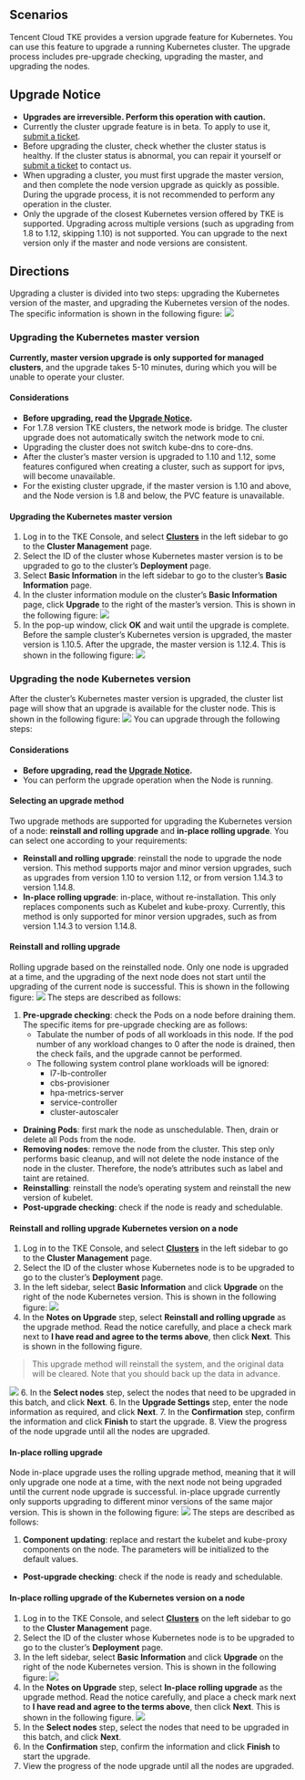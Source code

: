 ## Scenarios

Tencent Cloud TKE provides a version upgrade feature for Kubernetes. You can use this feature to upgrade a running Kubernetes cluster. The upgrade process includes pre-upgrade checking, upgrading the master, and upgrading the nodes.


<span ID="UpgradeNotice"></sapn>
## Upgrade Notice
- **Upgrades are irreversible. Perform this operation with caution.**
- Currently the cluster upgrade feature is in beta. To apply to use it, [submit a ticket](https://console.qcloud.com/workorder/category?level1_id=6&level2_id=350&source=0&data_title=%E5%AE%B9%E5%99%A8%E6%9C%8D%E5%8A%A1TKE&step=1).
- Before upgrading the cluster, check whether the cluster status is healthy. If the cluster status is abnormal, you can repair it yourself or [submit a ticket](https://console.qcloud.com/workorder/category?level1_id=6&level2_id=350&source=0&data_title=%E5%AE%B9%E5%99%A8%E6%9C%8D%E5%8A%A1TKE&step=1) to contact us.
- When upgrading a cluster, you must first upgrade the master version, and then complete the node version upgrade as quickly as possible. During the upgrade process, it is not recommended to perform any operation in the cluster.
- Only the upgrade of the closest Kubernetes version offered by TKE is supported. Upgrading across multiple versions (such as upgrading from 1.8 to 1.12, skipping 1.10) is not supported. You can upgrade to the next version only if the master and node versions are consistent.

## Directions

Upgrading a cluster is divided into two steps: upgrading the Kubernetes version of the master, and upgrading the Kubernetes version of the nodes. The specific information is shown in the following figure:
![](https://main.qcloudimg.com/raw/9a86b7ebd520700999af9b6e62fe5bd4.png)

### Upgrading the Kubernetes master version
**Currently, master version upgrade is only supported for managed clusters**, and the upgrade takes 5-10 minutes, during which you will be unable to operate your cluster.


#### Considerations
- **Before upgrading, read the [Upgrade Notice](#UpgradeNotice).**
- For 1.7.8 version TKE clusters, the network mode is bridge. The cluster upgrade does not automatically switch the network mode to cni.
- Upgrading the cluster does not switch kube-dns to core-dns.
- After the cluster’s master version is upgraded to 1.10 and 1.12, some features configured when creating a cluster, such as support for ipvs, will become unavailable.
- For the existing cluster upgrade, if the master version is 1.10 and above, and the Node version is 1.8 and below, the PVC feature is unavailable.


#### Upgrading the Kubernetes master version

1. Log in to the TKE Console, and select **[Clusters](https://console.cloud.tencent.com/tke2/cluster)** in the left sidebar to go to the **Cluster Management** page.
2. Select the ID of the cluster whose Kubernetes master version is to be upgraded to go to the cluster’s **Deployment** page.
3. Select **Basic Information** in the left sidebar to go to the cluster’s **Basic Information** page.
4. In the cluster information module on the cluster’s **Basic Information** page, click **Upgrade** to the right of the master’s version. This is shown in the following figure:
![](https://main.qcloudimg.com/raw/65eb801aaeefc2d499f5451eac1bccc8.png)
5. In the pop-up window, click **OK** and wait until the upgrade is complete.
Before the sample cluster’s Kubernetes version is upgraded, the master version is 1.10.5. After the upgrade, the master version is 1.12.4. This is shown in the following figure:
![](https://main.qcloudimg.com/raw/c6ed7a61c8438c6d76c64a34bb925cc3.png)


### Upgrading the node Kubernetes version

After the cluster’s Kubernetes master version is upgraded, the cluster list page will show that an upgrade is available for the cluster node. This is shown in the following figure:
![](https://main.qcloudimg.com/raw/4981b44503c27682a16fc102713d6d0a.png)
You can upgrade through the following steps:


#### Considerations
 - **Before upgrading, read the [Upgrade Notice](#UpgradeNotice).**
 - You can perform the upgrade operation when the Node is running.

#### Selecting an upgrade method
Two upgrade methods are supported for upgrading the Kubernetes version of a node: **reinstall and rolling upgrade** and **in-place rolling upgrade**. You can select one according to your requirements:
- **Reinstall and rolling upgrade**: reinstall the node to upgrade the node version. This method supports major and minor version upgrades, such as upgrades from version 1.10 to version 1.12, or from version 1.14.3 to version 1.14.8.
- **In-place rolling upgrade**: in-place, without re-installation. This only replaces components such as Kubelet and kube-proxy. Currently, this method is only supported for minor version upgrades, such as from version 1.14.3 to version 1.14.8.




#### Reinstall and rolling upgrade
Rolling upgrade based on the reinstalled node. Only one node is upgraded at a time, and the upgrading of the next node does not start until the upgrading of the current node is successful. This is shown in the following figure:
![](https://main.qcloudimg.com/raw/bd85fe590108c8aa83eaac53af4439e6.png)
The steps are described as follows:
1. **Pre-upgrade checking**: check the Pods on a node before draining them. The specific items for pre-upgrade checking are as follows:
   - Tabulate the number of pods of all workloads in this node. If the pod number of any workload changes to 0 after the node is drained, then the check fails, and the upgrade cannot be performed.
   - The following system control plane workloads will be ignored:
		- l7-lb-controller
		- cbs-provisioner
		- hpa-metrics-server
		- service-controller
		- cluster-autoscaler
- **Draining Pods**: first mark the node as unschedulable. Then, drain or delete all Pods from the node.
- **Removing nodes**: remove the node from the cluster. This step only performs basic cleanup, and will not delete the node instance of the node in the cluster. Therefore, the node’s attributes such as label and taint are retained.
- **Reinstalling**: reinstall the node’s operating system and reinstall the new version of kubelet.
- **Post-upgrade checking**: check if the node is ready and schedulable.




#### Reinstall and rolling upgrade Kubernetes version on a node
1. Log in to the TKE Console, and select **[Clusters](https://console.cloud.tencent.com/tke2/cluster)** in the left sidebar to go to the **Cluster Management** page.
2. Select the ID of the cluster whose Kubernetes node is to be upgraded to go to the cluster’s **Deployment** page.
3. In the left sidebar, select **Basic Information** and click **Upgrade** on the right of the node Kubernetes version. This is shown in the following figure:
![](https://main.qcloudimg.com/raw/b81c9c37422de8f76b2e51d7017bb416.png)
4. In the **Notes on Upgrade** step, select **Reinstall and rolling upgrade** as the upgrade method. Read the notice carefully, and place a check mark next to **I have read and agree to the terms above**, then click **Next**. This is shown in the following figure.
>This upgrade method will reinstall the system, and the original data will be cleared. Note that you should back up the data in advance.
>
![](https://main.qcloudimg.com/raw/8643f4ba2799bbc7cd7f022e8c465ae7.png)
6. In the **Select nodes** step, select the nodes that need to be upgraded in this batch, and click **Next**.
6. In the **Upgrade Settings** step, enter the node information as required, and click **Next**.
7. In the **Confirmation** step, confirm the information and click **Finish** to start the upgrade.
8. View the progress of the node upgrade until all the nodes are upgraded.


#### In-place rolling upgrade
Node in-place upgrade uses the rolling upgrade method, meaning that it will only upgrade one node at a time, with the next node not being upgraded until the current node upgrade is successful. in-place upgrade currently only supports upgrading to different minor versions of the same major version. This is shown in the following figure:
![](https://main.qcloudimg.com/raw/c6e9f30699c429a83e621b1d0a82cee5.png)
The steps are described as follows:
1. **Component updating**: replace and restart the kubelet and kube-proxy components on the node. The parameters will be initialized to the default values.
- **Post-upgrade checking**: check if the node is ready and schedulable.



#### In-place rolling upgrade of the Kubernetes version on a node
1. Log in to the TKE Console, and select **[Clusters](https://console.cloud.tencent.com/tke2/cluster)** on the left sidebar to go to the **Cluster Management** page.
2. Select the ID of the cluster whose Kubernetes node is to be upgraded to go to the cluster’s **Deployment** page.
3. In the left sidebar, select **Basic Information** and click **Upgrade** on the right of the node Kubernetes version. This is shown in the following figure:
![](https://main.qcloudimg.com/raw/598448074a6123e1387cea015e2c2521.png)
4. In the **Notes on Upgrade** step, select **In-place rolling upgrade** as the upgrade method. Read the notice carefully, and place a check mark next to **I have read and agree to the terms above**, then click **Next**. This is shown in the following figure.
![](https://main.qcloudimg.com/raw/a5fa1dbd29f9a24f6930c4e40e12ab2e.png)
5. In the **Select nodes** step, select the nodes that need to be upgraded in this batch, and click **Next**.
6. In the **Confirmation** step, confirm the information and click **Finish** to start the upgrade.
7. View the progress of the node upgrade until all the nodes are upgraded.



